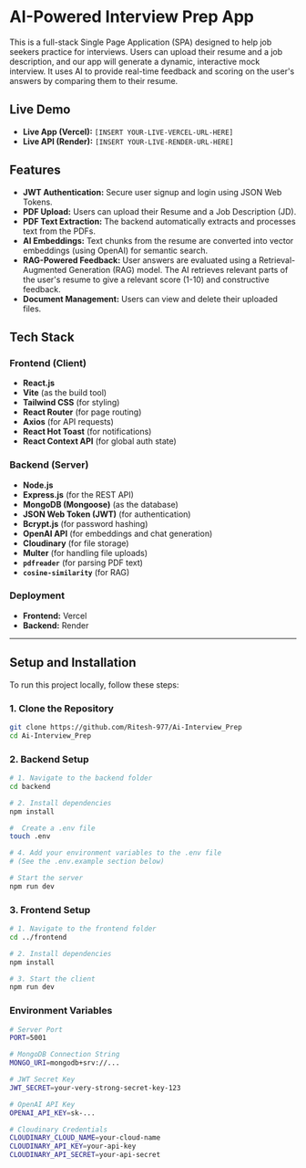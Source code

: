 # AI-Powered Interview Prep App

This is a full-stack Single Page Application (SPA) designed to help job seekers practice for interviews. Users can upload their resume and a job description, and our app will generate a dynamic, interactive mock interview. It uses AI to provide real-time feedback and scoring on the user's answers by comparing them to their resume.

## Live Demo

* **Live App (Vercel):** `[INSERT YOUR-LIVE-VERCEL-URL-HERE]`
* **Live API (Render):** `[INSERT YOUR-LIVE-RENDER-URL-HERE]`

## Features

* **JWT Authentication:** Secure user signup and login using JSON Web Tokens.
* **PDF Upload:** Users can upload their Resume and a Job Description (JD).
* **PDF Text Extraction:** The backend automatically extracts and processes text from the PDFs.
* **AI Embeddings:** Text chunks from the resume are converted into vector embeddings (using OpenAI) for semantic search.
* **RAG-Powered Feedback:** User answers are evaluated using a Retrieval-Augmented Generation (RAG) model. The AI retrieves relevant parts of the user's resume to give a relevant score (1-10) and constructive feedback.
* **Document Management:** Users can view and delete their uploaded files.

## Tech Stack

### Frontend (Client)
* **React.js**
* **Vite** (as the build tool)
* **Tailwind CSS** (for styling)
* **React Router** (for page routing)
* **Axios** (for API requests)
* **React Hot Toast** (for notifications)
* **React Context API** (for global auth state)

### Backend (Server)
* **Node.js**
* **Express.js** (for the REST API)
* **MongoDB (Mongoose)** (as the database)
* **JSON Web Token (JWT)** (for authentication)
* **Bcrypt.js** (for password hashing)
* **OpenAI API** (for embeddings and chat generation)
* **Cloudinary** (for file storage)
* **Multer** (for handling file uploads)
* **`pdfreader`** (for parsing PDF text)
* **`cosine-similarity`** (for RAG)

### Deployment
* **Frontend:** Vercel
* **Backend:** Render

---

## Setup and Installation

To run this project locally, follow these steps:

### 1. Clone the Repository

```bash
git clone https://github.com/Ritesh-977/Ai-Interview_Prep
cd Ai-Interview_Prep
```
### 2. Backend Setup
```bash
# 1. Navigate to the backend folder
cd backend

# 2. Install dependencies
npm install

#  Create a .env file
touch .env

# 4. Add your environment variables to the .env file
# (See the .env.example section below)

# Start the server
npm run dev
```
### 3. Frontend Setup
```bash
# 1. Navigate to the frontend folder
cd ../frontend

# 2. Install dependencies
npm install

# 3. Start the client
npm run dev
```
### Environment Variables
``` bash
# Server Port
PORT=5001

# MongoDB Connection String
MONGO_URI=mongodb+srv://...

# JWT Secret Key
JWT_SECRET=your-very-strong-secret-key-123

# OpenAI API Key
OPENAI_API_KEY=sk-...

# Cloudinary Credentials
CLOUDINARY_CLOUD_NAME=your-cloud-name
CLOUDINARY_API_KEY=your-api-key
CLOUDINARY_API_SECRET=your-api-secret
```
